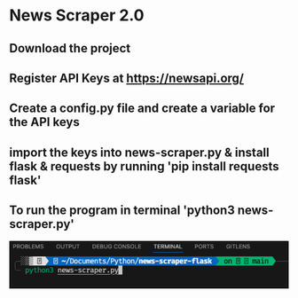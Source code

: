 # News Scraper 2.0

## Download the project

## Register API Keys at https://newsapi.org/

## Create a config.py file and create a variable for the API keys

## import the keys into news-scraper.py & install flask & requests by running 'pip install requests flask'

## To run the program in terminal 'python3 news-scraper.py'

<img src="photo1.png" />
